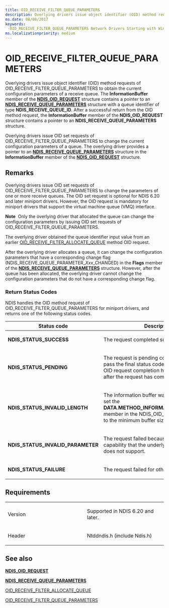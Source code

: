```yaml
---
title: OID_RECEIVE_FILTER_QUEUE_PARAMETERS
description: Overlying drivers issue object identifier (OID) method requests of OID_RECEIVE_FILTER_QUEUE_PARAMETERS to obtain the current configuration parameters of a receive queue.
ms.date: 08/08/2017
keywords: 
 -OID_RECEIVE_FILTER_QUEUE_PARAMETERS Network Drivers Starting with Windows Vista
ms.localizationpriority: medium
---
```


# OID\_RECEIVE\_FILTER\_QUEUE\_PARAMETERS


Overlying drivers issue object identifier (OID) method requests of OID\_RECEIVE\_FILTER\_QUEUE\_PARAMETERS to obtain the current configuration parameters of a receive queue. The **InformationBuffer** member of the [**NDIS\_OID\_REQUEST**](/windows-hardware/drivers/ddi/ndis/ns-ndis-_ndis_oid_request) structure contains a pointer to an [**NDIS\_RECEIVE\_QUEUE\_PARAMETERS**](/windows-hardware/drivers/ddi/ntddndis/ns-ntddndis-_ndis_receive_queue_parameters) structure with a queue identifier of type **NDIS\_RECEIVE\_QUEUE\_ID**. After a successful return from the OID method request, the **InformationBuffer** member of the **NDIS\_OID\_REQUEST** structure contains a pointer to an **NDIS\_RECEIVE\_QUEUE\_PARAMETERS** structure.

Overlying drivers issue OID set requests of OID\_RECEIVE\_FILTER\_QUEUE\_PARAMETERS to change the current configuration parameters of a queue. The overlying driver provides a pointer to an [**NDIS\_RECEIVE\_QUEUE\_PARAMETERS**](/windows-hardware/drivers/ddi/ntddndis/ns-ntddndis-_ndis_receive_queue_parameters) structure in the **InformationBuffer** member of the [**NDIS\_OID\_REQUEST**](/windows-hardware/drivers/ddi/ndis/ns-ndis-_ndis_oid_request) structure.

Remarks
-------

Overlying drivers issue OID set requests of OID\_RECEIVE\_FILTER\_QUEUE\_PARAMETERS to change the parameters of one or more receive queues. The OID set request is optional for NDIS 6.20 and later miniport drivers. However, the OID request is mandatory for miniport drivers that support the virtual machine queue (VMQ) interface.

**Note**  Only the overlying driver that allocated the queue can change the configuration parameters by issuing OID set requests of OID\_RECEIVE\_FILTER\_QUEUE\_PARAMETERS.

 

The overlying driver obtained the queue identifier input value from an earlier [OID\_RECEIVE\_FILTER\_ALLOCATE\_QUEUE](oid-receive-filter-allocate-queue.md) method OID request.

After the overlying driver allocates a queue, it can change the configuration parameters that have a corresponding change flag (NDIS\_RECEIVE\_QUEUE\_PARAMETER\_*Xxx*\_CHANGED) in the **Flags** member of the [**NDIS\_RECEIVE\_QUEUE\_PARAMETERS**](/windows-hardware/drivers/ddi/ntddndis/ns-ntddndis-_ndis_receive_queue_parameters) structure. However, after the queue has been allocated, the overlying driver cannot change the configuration parameters that do not have a corresponding change flag.

### Return Status Codes

NDIS handles the OID method request of OID\_RECEIVE\_FILTER\_QUEUE\_PARAMETERS for miniport drivers, and returns one of the following status codes.

<table>
<colgroup>
<col width="50%" />
<col width="50%" />
</colgroup>
<thead>
<tr class="header">
<th>Status code</th>
<th>Description</th>
</tr>
</thead>
<tbody>
<tr class="odd">
<td><p><strong>NDIS_STATUS_SUCCESS</strong></p></td>
<td><p>The request completed successfully.</p></td>
</tr>
<tr class="even">
<td><p><strong>NDIS_STATUS_PENDING</strong></p></td>
<td><p>The request is pending completion. NDIS will pass the final status code and results to the OID request completion handler of the caller after the request has completed.</p></td>
</tr>
<tr class="odd">
<td><p><strong>NDIS_STATUS_INVALID_LENGTH</strong></p></td>
<td><p>The information buffer was too short. NDIS set the <strong>DATA</strong>.<strong>METHOD_INFORMATION</strong>.<strong>BytesNeeded</strong> member in the NDIS_OID_REQUEST structure to the minimum buffer size that is required.</p></td>
</tr>
<tr class="even">
<td><p><strong>NDIS_STATUS_INVALID_PARAMETER</strong></p></td>
<td><p>The request failed because it tried to enable a capability that the underlying network adapter does not support.</p></td>
</tr>
<tr class="odd">
<td><p><strong>NDIS_STATUS_FAILURE</strong></p></td>
<td><p>The request failed for other reasons.</p></td>
</tr>
</tbody>
</table>

 

Requirements
------------

<table>
<colgroup>
<col width="50%" />
<col width="50%" />
</colgroup>
<tbody>
<tr class="odd">
<td><p>Version</p></td>
<td><p>Supported in NDIS 6.20 and later.</p></td>
</tr>
<tr class="even">
<td><p>Header</p></td>
<td>Ntddndis.h (include Ndis.h)</td>
</tr>
</tbody>
</table>

## See also


[**NDIS\_OID\_REQUEST**](/windows-hardware/drivers/ddi/ndis/ns-ndis-_ndis_oid_request)

[**NDIS\_RECEIVE\_QUEUE\_PARAMETERS**](/windows-hardware/drivers/ddi/ntddndis/ns-ntddndis-_ndis_receive_queue_parameters)

[OID\_RECEIVE\_FILTER\_ALLOCATE\_QUEUE](oid-receive-filter-allocate-queue.md)

[OID\_RECEIVE\_FILTER\_QUEUE\_PARAMETERS](oid-receive-filter-queue-parameters.md)

 

